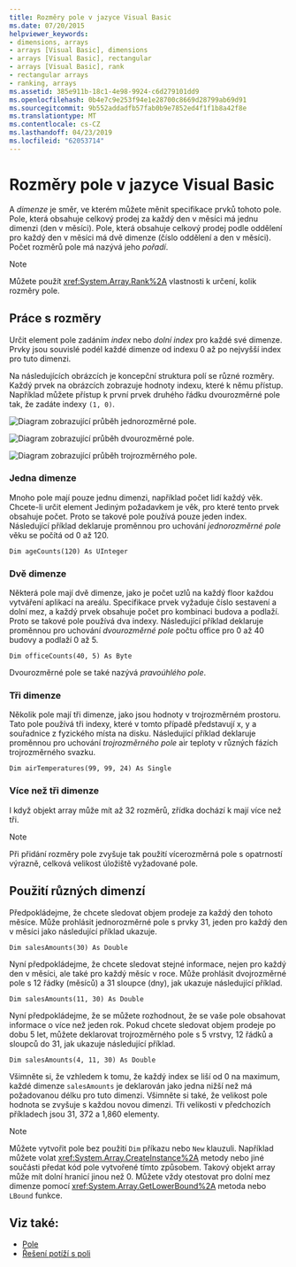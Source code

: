 ```yaml
---
title: Rozměry pole v jazyce Visual Basic
ms.date: 07/20/2015
helpviewer_keywords:
- dimensions, arrays
- arrays [Visual Basic], dimensions
- arrays [Visual Basic], rectangular
- arrays [Visual Basic], rank
- rectangular arrays
- ranking, arrays
ms.assetid: 385e911b-18c1-4e98-9924-c6d279101dd9
ms.openlocfilehash: 0b4e7c9e253f94e1e28700c8669d28799ab69d91
ms.sourcegitcommit: 9b552addadfb57fab0b9e7852ed4f1f1b8a42f8e
ms.translationtype: MT
ms.contentlocale: cs-CZ
ms.lasthandoff: 04/23/2019
ms.locfileid: "62053714"
---
```

# <a name="array-dimensions-in-visual-basic"></a>Rozměry pole v jazyce Visual Basic
A *dimenze* je směr, ve kterém můžete měnit specifikace prvků tohoto pole. Pole, která obsahuje celkový prodej za každý den v měsíci má jednu dimenzi (den v měsíci). Pole, která obsahuje celkový prodej podle oddělení pro každý den v měsíci má dvě dimenze (číslo oddělení a den v měsíci). Počet rozměrů pole má nazývá jeho *pořadí*.  
  
> [!NOTE]
>  Můžete použít <xref:System.Array.Rank%2A> vlastnosti k určení, kolik rozměry pole.  
  
## <a name="working-with-dimensions"></a>Práce s rozměry  
 Určit element pole zadáním *index* nebo *dolní index* pro každé své dimenze. Prvky jsou souvislé podél každé dimenze od indexu 0 až po nejvyšší index pro tuto dimenzi.  
  
 Na následujících obrázcích je koncepční struktura polí se různé rozměry. Každý prvek na obrázcích zobrazuje hodnoty indexu, které k němu přístup. Například můžete přístup k první prvek druhého řádku dvourozměrné pole tak, že zadáte indexy `(1, 0)`.  
  
 ![Diagram zobrazující průběh jednorozměrné pole.](./media/array-dimensions/one-dimensional-array.gif)  
  
 ![Diagram zobrazující průběh dvourozměrné pole.](./media/array-dimensions/two-dimensional-array.gif)  
  
 ![Diagram zobrazující průběh trojrozměrného pole.](./media/array-dimensions/three-dimensional-array.gif)  
  
### <a name="one-dimension"></a>Jedna dimenze  
 Mnoho pole mají pouze jednu dimenzi, například počet lidí každý věk. Chcete-li určit element Jediným požadavkem je věk, pro které tento prvek obsahuje počet. Proto se takové pole používá pouze jeden index. Následující příklad deklaruje proměnnou pro uchování *jednorozměrné pole* věku se počítá od 0 až 120.  
  
```  
Dim ageCounts(120) As UInteger  
```  
  
### <a name="two-dimensions"></a>Dvě dimenze  
 Některá pole mají dvě dimenze, jako je počet uzlů na každý floor každou vytváření aplikací na areálu. Specifikace prvek vyžaduje číslo sestavení a dolní mez, a každý prvek obsahuje počet pro kombinaci budova a podlaží. Proto se takové pole používá dva indexy. Následující příklad deklaruje proměnnou pro uchování *dvourozměrné pole* počtu office pro 0 až 40 budovy a podlaží 0 až 5.  
  
```  
Dim officeCounts(40, 5) As Byte  
```  
  
 Dvourozměrné pole se také nazývá *pravoúhlého pole*.  
  
### <a name="three-dimensions"></a>Tři dimenze  
 Několik pole mají tři dimenze, jako jsou hodnoty v trojrozměrném prostoru. Tato pole používá tři indexy, které v tomto případě představují x, y a souřadnice z fyzického místa na disku. Následující příklad deklaruje proměnnou pro uchování *trojrozměrného pole* air teploty v různých fázích trojrozměrného svazku.  
  
```  
Dim airTemperatures(99, 99, 24) As Single  
```  
  
### <a name="more-than-three-dimensions"></a>Více než tři dimenze  
 I když objekt array může mít až 32 rozměrů, zřídka dochází k mají více než tři.  
  
> [!NOTE]
>  Při přidání rozměry pole zvyšuje tak použití vícerozměrná pole s opatrností výrazně, celková velikost úložiště vyžadované pole.  
  
## <a name="using-different-dimensions"></a>Použití různých dimenzí  
 Předpokládejme, že chcete sledovat objem prodeje za každý den tohoto měsíce. Může prohlásit jednorozměrné pole s prvky 31, jeden pro každý den v měsíci jako následující příklad ukazuje.  
  
```  
Dim salesAmounts(30) As Double  
```  
  
 Nyní předpokládejme, že chcete sledovat stejné informace, nejen pro každý den v měsíci, ale také pro každý měsíc v roce. Může prohlásit dvojrozměrné pole s 12 řádky (měsíců) a 31 sloupce (dny), jak ukazuje následující příklad.  
  
```  
Dim salesAmounts(11, 30) As Double  
```  
  
 Nyní předpokládejme, že se můžete rozhodnout, že se vaše pole obsahovat informace o více než jeden rok. Pokud chcete sledovat objem prodeje po dobu 5 let, můžete deklarovat trojrozměrného pole s 5 vrstvy, 12 řádků a sloupců do 31, jak ukazuje následující příklad.  
  
```  
Dim salesAmounts(4, 11, 30) As Double  
```  
  
 Všimněte si, že vzhledem k tomu, že každý index se liší od 0 na maximum, každé dimenze `salesAmounts` je deklarován jako jedna nižší než má požadovanou délku pro tuto dimenzi. Všimněte si také, že velikost pole hodnota se zvyšuje s každou novou dimenzi. Tři velikosti v předchozích příkladech jsou 31, 372 a 1,860 elementy.  
  
> [!NOTE]
>  Můžete vytvořit pole bez použití `Dim` příkazu nebo `New` klauzuli. Například můžete volat <xref:System.Array.CreateInstance%2A> metody nebo jiné součásti předat kód pole vytvořené tímto způsobem. Takový objekt array může mít dolní hranicí jinou než 0. Můžete vždy otestovat pro dolní mez dimenze pomocí <xref:System.Array.GetLowerBound%2A> metoda nebo `LBound` funkce.  
  
## <a name="see-also"></a>Viz také:

- [Pole](../../../../visual-basic/programming-guide/language-features/arrays/index.md)
- [Řešení potíží s poli](../../../../visual-basic/programming-guide/language-features/arrays/troubleshooting-arrays.md)
